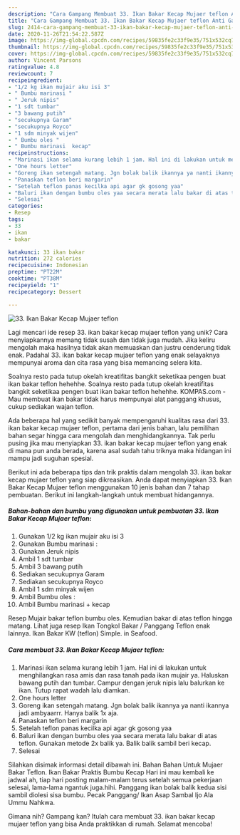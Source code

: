 ```yaml
---
description: "Cara Gampang Membuat 33. Ikan Bakar Kecap Mujaer teflon Anti Gagal"
title: "Cara Gampang Membuat 33. Ikan Bakar Kecap Mujaer teflon Anti Gagal"
slug: 2414-cara-gampang-membuat-33-ikan-bakar-kecap-mujaer-teflon-anti-gagal
date: 2020-11-26T21:54:22.587Z
image: https://img-global.cpcdn.com/recipes/59835fe2c33f9e35/751x532cq70/33-ikan-bakar-kecap-mujaer-teflon-foto-resep-utama.jpg
thumbnail: https://img-global.cpcdn.com/recipes/59835fe2c33f9e35/751x532cq70/33-ikan-bakar-kecap-mujaer-teflon-foto-resep-utama.jpg
cover: https://img-global.cpcdn.com/recipes/59835fe2c33f9e35/751x532cq70/33-ikan-bakar-kecap-mujaer-teflon-foto-resep-utama.jpg
author: Vincent Parsons
ratingvalue: 4.8
reviewcount: 7
recipeingredient:
- "1/2 kg ikan mujair aku isi 3"
- " Bumbu marinasi "
- " Jeruk nipis"
- "1 sdt tumbar"
- "3 bawang putih"
- "secukupnya Garam"
- "secukupnya Royco"
- "1 sdm minyak wijen"
- " Bumbu oles "
- " Bumbu marinasi  kecap"
recipeinstructions:
- "Marinasi ikan selama kurang lebih 1 jam. Hal ini di lakukan untuk menghilangkan rasa amis dan rasa tanah pada ikan mujair ya. Haluskan bawang putih dan tumbar. Campur dengan jeruk nipis lalu balurkan ke ikan. Tutup rapat wadah lalu diamkan."
- "One hours letter"
- "Goreng ikan setengah matang. Jgn bolak balik ikannya ya nanti ikannya jadi ambyaarrr. Hanya balik 1x aja."
- "Panaskan teflon beri margarin"
- "Setelah teflon panas kecilka api agar gk gosong yaa"
- "Baluri ikan dengan bumbu oles yaa secara merata lalu bakar di atas teflon. Gunakan metode 2x balik ya. Balik balik sambil beri kecap."
- "Selesai"
categories:
- Resep
tags:
- 33
- ikan
- bakar

katakunci: 33 ikan bakar 
nutrition: 272 calories
recipecuisine: Indonesian
preptime: "PT22M"
cooktime: "PT38M"
recipeyield: "1"
recipecategory: Dessert

---
```



![33. Ikan Bakar Kecap Mujaer teflon](https://img-global.cpcdn.com/recipes/59835fe2c33f9e35/751x532cq70/33-ikan-bakar-kecap-mujaer-teflon-foto-resep-utama.jpg)

Lagi mencari ide resep 33. ikan bakar kecap mujaer teflon yang unik? Cara menyiapkannya memang tidak susah dan tidak juga mudah. Jika keliru mengolah maka hasilnya tidak akan memuaskan dan justru cenderung tidak enak. Padahal 33. ikan bakar kecap mujaer teflon yang enak selayaknya mempunyai aroma dan cita rasa yang bisa memancing selera kita.

Soalnya resto pada tutup okelah kreatifitas bangkit seketikaa pengen buat ikan bakar teflon hehehhe. Soalnya resto pada tutup okelah kreatifitas bangkit seketikaa pengen buat ikan bakar teflon hehehhe. KOMPAS.com - Mau membuat ikan bakar tidak harus mempunyai alat panggang khusus, cukup sediakan wajan teflon.

Ada beberapa hal yang sedikit banyak mempengaruhi kualitas rasa dari 33. ikan bakar kecap mujaer teflon, pertama dari jenis bahan, lalu pemilihan bahan segar hingga cara mengolah dan menghidangkannya. Tak perlu pusing jika mau menyiapkan 33. ikan bakar kecap mujaer teflon yang enak di mana pun anda berada, karena asal sudah tahu triknya maka hidangan ini mampu jadi suguhan spesial.


Berikut ini ada beberapa tips dan trik praktis dalam mengolah 33. ikan bakar kecap mujaer teflon yang siap dikreasikan. Anda dapat menyiapkan 33. Ikan Bakar Kecap Mujaer teflon menggunakan 10 jenis bahan dan 7 tahap pembuatan. Berikut ini langkah-langkah untuk membuat hidangannya.

<!--inarticleads1-->

##### Bahan-bahan dan bumbu yang digunakan untuk pembuatan 33. Ikan Bakar Kecap Mujaer teflon:

1. Gunakan 1/2 kg ikan mujair aku isi 3
1. Gunakan  Bumbu marinasi :
1. Gunakan  Jeruk nipis
1. Ambil 1 sdt tumbar
1. Ambil 3 bawang putih
1. Sediakan secukupnya Garam
1. Sediakan secukupnya Royco
1. Ambil 1 sdm minyak wijen
1. Ambil  Bumbu oles :
1. Ambil  Bumbu marinasi + kecap


Resep Mujair bakar teflon bumbu oles. Kemudian bakar di atas teflon hingga matang. Lihat juga resep Ikan Tongkol Bakar / Panggang Teflon enak lainnya. Ikan Bakar KW (teflon) Simple. in Seafood. 

<!--inarticleads2-->

##### Cara membuat 33. Ikan Bakar Kecap Mujaer teflon:

1. Marinasi ikan selama kurang lebih 1 jam. Hal ini di lakukan untuk menghilangkan rasa amis dan rasa tanah pada ikan mujair ya. Haluskan bawang putih dan tumbar. Campur dengan jeruk nipis lalu balurkan ke ikan. Tutup rapat wadah lalu diamkan.
1. One hours letter
1. Goreng ikan setengah matang. Jgn bolak balik ikannya ya nanti ikannya jadi ambyaarrr. Hanya balik 1x aja.
1. Panaskan teflon beri margarin
1. Setelah teflon panas kecilka api agar gk gosong yaa
1. Baluri ikan dengan bumbu oles yaa secara merata lalu bakar di atas teflon. Gunakan metode 2x balik ya. Balik balik sambil beri kecap.
1. Selesai


Silahkan disimak informasi detail dibawah ini. Bahan Bahan Untuk Mujaer Bakar Teflon. Ikan Bakar Praktis Bumbu Kecap Hari ini mau kembali ke jadwal ah, tiap hari posting malam-malam terus setelah semua pekerjaan selesai, lama-lama ngantuk juga.hihi. Panggang ikan bolak balik kedua sisi sambil diolesi sisa bumbu. Pecak Panggang/ Ikan Asap Sambal Ijo Ala Ummu Nahkwa. 

Gimana nih? Gampang kan? Itulah cara membuat 33. ikan bakar kecap mujaer teflon yang bisa Anda praktikkan di rumah. Selamat mencoba!
